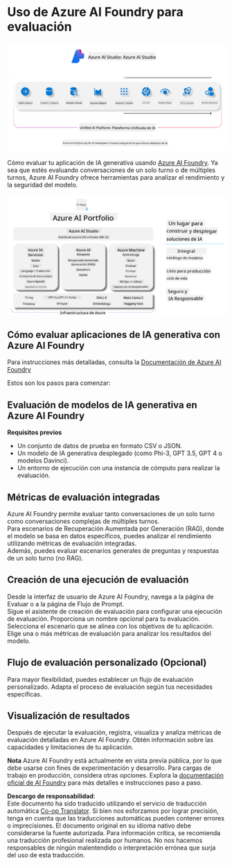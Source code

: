<!--
CO_OP_TRANSLATOR_METADATA:
{
  "original_hash": "7b4235159486df4000e16b7b46ddfec3",
  "translation_date": "2025-03-27T08:49:40+00:00",
  "source_file": "md\\01.Introduction\\05\\AIFoundry.md",
  "language_code": "es"
}
-->
# **Uso de Azure AI Foundry para evaluación**

![aistudo](../../../../../translated_images/AIFoundry.61da8c74bccc0241ce9a4cb53a170912245871de9235043afcb796ccbc076fdc.es.png)

Cómo evaluar tu aplicación de IA generativa usando [Azure AI Foundry](https://ai.azure.com?WT.mc_id=aiml-138114-kinfeylo). Ya sea que estés evaluando conversaciones de un solo turno o de múltiples turnos, Azure AI Foundry ofrece herramientas para analizar el rendimiento y la seguridad del modelo.

![aistudo](../../../../../translated_images/AIPortfolio.5aaa2b25e9157624a4542fe041d66a96a1c1ec6007e4e5aadd926c6ec8ce18b3.es.png)

## Cómo evaluar aplicaciones de IA generativa con Azure AI Foundry
Para instrucciones más detalladas, consulta la [Documentación de Azure AI Foundry](https://learn.microsoft.com/azure/ai-studio/how-to/evaluate-generative-ai-app?WT.mc_id=aiml-138114-kinfeylo)

Estos son los pasos para comenzar:

## Evaluación de modelos de IA generativa en Azure AI Foundry

**Requisitos previos**

- Un conjunto de datos de prueba en formato CSV o JSON.
- Un modelo de IA generativa desplegado (como Phi-3, GPT 3.5, GPT 4 o modelos Davinci).
- Un entorno de ejecución con una instancia de cómputo para realizar la evaluación.

## Métricas de evaluación integradas

Azure AI Foundry permite evaluar tanto conversaciones de un solo turno como conversaciones complejas de múltiples turnos.  
Para escenarios de Recuperación Aumentada por Generación (RAG), donde el modelo se basa en datos específicos, puedes analizar el rendimiento utilizando métricas de evaluación integradas.  
Además, puedes evaluar escenarios generales de preguntas y respuestas de un solo turno (no RAG).

## Creación de una ejecución de evaluación

Desde la interfaz de usuario de Azure AI Foundry, navega a la página de Evaluar o a la página de Flujo de Prompt.  
Sigue el asistente de creación de evaluación para configurar una ejecución de evaluación. Proporciona un nombre opcional para tu evaluación.  
Selecciona el escenario que se alinea con los objetivos de tu aplicación.  
Elige una o más métricas de evaluación para analizar los resultados del modelo.

## Flujo de evaluación personalizado (Opcional)

Para mayor flexibilidad, puedes establecer un flujo de evaluación personalizado. Adapta el proceso de evaluación según tus necesidades específicas.

## Visualización de resultados

Después de ejecutar la evaluación, registra, visualiza y analiza métricas de evaluación detalladas en Azure AI Foundry. Obtén información sobre las capacidades y limitaciones de tu aplicación.

**Nota** Azure AI Foundry está actualmente en vista previa pública, por lo que debe usarse con fines de experimentación y desarrollo. Para cargas de trabajo en producción, considera otras opciones. Explora la [documentación oficial de AI Foundry](https://learn.microsoft.com/azure/ai-studio/?WT.mc_id=aiml-138114-kinfeylo) para más detalles e instrucciones paso a paso.

**Descargo de responsabilidad**:  
Este documento ha sido traducido utilizando el servicio de traducción automática [Co-op Translator](https://github.com/Azure/co-op-translator). Si bien nos esforzamos por lograr precisión, tenga en cuenta que las traducciones automáticas pueden contener errores o imprecisiones. El documento original en su idioma nativo debe considerarse la fuente autorizada. Para información crítica, se recomienda una traducción profesional realizada por humanos. No nos hacemos responsables de ningún malentendido o interpretación errónea que surja del uso de esta traducción.